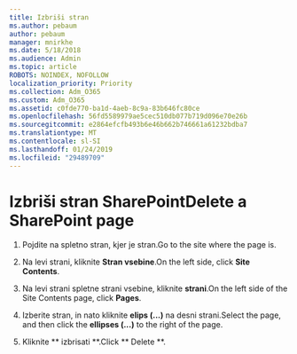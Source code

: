 ```yaml
---
title: Izbriši stran
ms.author: pebaum
author: pebaum
manager: mnirkhe
ms.date: 5/18/2018
ms.audience: Admin
ms.topic: article
ROBOTS: NOINDEX, NOFOLLOW
localization_priority: Priority
ms.collection: Adm_O365
ms.custom: Adm_O365
ms.assetid: c0fde770-ba1d-4aeb-8c9a-83b646fc80ce
ms.openlocfilehash: 56fd5589979ae5cec510db077b719d096e70e26b
ms.sourcegitcommit: e2864efcfb493b6e46b662b746661a61232bdba7
ms.translationtype: MT
ms.contentlocale: sl-SI
ms.lasthandoff: 01/24/2019
ms.locfileid: "29489709"
---
```

# <a name="delete-a-sharepoint-page"></a><span data-ttu-id="43441-102">Izbriši stran SharePoint</span><span class="sxs-lookup"><span data-stu-id="43441-102">Delete a SharePoint page</span></span>

1. <span data-ttu-id="43441-103">Pojdite na spletno stran, kjer je stran.</span><span class="sxs-lookup"><span data-stu-id="43441-103">Go to the site where the page is.</span></span>
    
2. <span data-ttu-id="43441-104">Na levi strani, kliknite **Stran vsebine**.</span><span class="sxs-lookup"><span data-stu-id="43441-104">On the left side, click **Site Contents**.</span></span> 
    
3. <span data-ttu-id="43441-105">Na levi strani spletne strani vsebine, kliknite **strani**.</span><span class="sxs-lookup"><span data-stu-id="43441-105">On the left side of the Site Contents page, click **Pages**.</span></span> 
    
4. <span data-ttu-id="43441-106">Izberite stran, in nato kliknite **elips (...)** na desni strani.</span><span class="sxs-lookup"><span data-stu-id="43441-106">Select the page, and then click the **ellipses (...)** to the right of the page.</span></span> 
    
5. <span data-ttu-id="43441-107">Kliknite \*\* izbrisati \*\*.</span><span class="sxs-lookup"><span data-stu-id="43441-107">Click \*\* Delete \*\*.</span></span> 
    

